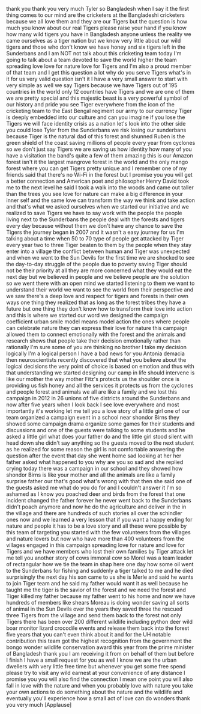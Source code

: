
thank you thank you very much
Tyler so Bangladesh when I say it the
first thing comes to our mind are the
cricketers at the Bangladeshi cricketers
because we all love them and they are
our Tigers but the question is how much
you know about our real Tigers please
raise your hand if you know how many
wild tigers you have in Bangladesh
anyone unless the reality we came
ourselves as a tiger nation but we know
very little about our wild tigers and
those who don&#39;t know we have honey and
six tigers left in the Sunderbans
and I am NOT not talk about this
cricketing team today I&#39;m going to talk
about a team devoted to save the world
higher the team spreading love love for
nature love for Tigers and I&#39;m also a
proud member of that team and I get this
question a lot why do you serve Tigers
what&#39;s in it for us very valid question
isn&#39;t it I have a very small answer to
start with very simple as well we say
Tigers because we have Tigers out of 195
countries in the world only 12 countries
have Tigers and we are one of them we
are pretty special and this majestic
beast is a very powerful symbol of our
history and pride you see Tiger
everywhere from the icon of the
cricketing team to the East Bengal
regiment our army to our currency Tiger
is deeply embedded into our culture and
can you imagine if you lose the Tigers
we will face identity crisis as a nation
let&#39;s look into the other side you could
lose Tyler from the Sunderbans we risk
losing our sunderbans
because Tiger is the natural dad of this
forest and shunned Ruben is the green
shield of the coast saving millions of
people every year from cyclones so we
don&#39;t just say Tigers
we are saving us how identity how many
of you have a visitation the band&#39;s
quite a few of them amazing this is our
Amazon forest isn&#39;t it the largest
mangrove forest in the world and the
only mango forest where you can get
Tigers pretty unique and I remember one
of my friends said that there&#39;s no Wi-Fi
in the forest but I promise you you will
get a better connection and American
poet and philosopher Henry David took me
to the next level he said I took a walk
into the woods and came out taller than
the trees you see love for nature can
make a big difference in your inner self
and the same love can transform the way
we think and take action and that&#39;s what
we asked ourselves when we started our
initiative and we realized to save
Tigers we have to say work with the
people the people living next to the
Sunderbans the people deal with the
forests and tigers every day because
without them we don&#39;t have any chance to
save the Tigers
the journey began in 2007 and it wasn&#39;t
a easy journey for us I&#39;m talking about
a time when 50 to 70 type of people get
attacked by Tiger every year two to
three Tiger beaten to them by the people
when they stay enter into a village
the conflict between human and Tiger was
unexpected and when we went to the Sun
Devils for the first time we are shocked
to see the day-to-day struggle of the
people due to poverty saving Tiger
should not be their priority at all they
are more concerned what they would eat
the next day but we believed in people
and we believe people are the solution
so we went there with an open mind we
started listening to them we want to
understand their world we want to see
the world from their perspective and we
saw there&#39;s a deep love and respect for
tigers and forests in their own ways one
thing they realized that as long as the
forest tribes they have a future but one
thing they don&#39;t know how to transform
their love into action and this is where
we started our word we designed the
campaign coefficient urban smile model
means model action the ones where people
can celebrate nature they can express
their love for nature this campaign
allowed them to connect emotionally with
the forest and the animals and research
shows that people take their decision
emotionally rather than rationally I&#39;m
sure some of you are thinking no brother
I take my decision logically I&#39;m a
logical person
I have a bad news for you Antonia
demacia then neuroscientists recently
discovered that what you believe about
the logical decisions the very point of
choice is based on emotion and thus with
that understanding we started designing
our camp in life should intervene is
like our mother the way mother Fitz&#39;s
protects us the shoulder once is
providing us fish honey and all the
services it protects us from the
cyclones and people forest and animals
we all are like a family and we lost
this campaign in 2012 in 26 unions of
five districts around the Sunderbans
and now after five years when I look
back I see love everywhere and most
importantly it&#39;s working let me tell you
a love story of a little girl one of our
team organized a campaign event in a
school near shondor Birns they showed
some campaign drama organize some games
for their students and discussions and
one of the guests were talking to some
students and he asked a little girl what
does your father do and the little girl
stood silent with head down she didn&#39;t
say anything so the guests moved to the
next student as he realized for some
reason the girl is not comfortable
answering the question after the event
that day she went home sad looking at
her her father asked what happened to
you why are you so sad and she replied
crying today there was a campaign in our
school and they showed how shondor Birns
is like your mother and all the animals
are like a family
surprise father our that&#39;s good what&#39;s
wrong with that then she said one of the
guests asked me what do you do for
and I couldn&#39;t answer it I&#39;m so ashamed
as I know you poached deer and birds
from the forest that one incident
changed the father forever he never went
back to the Sunderbans didn&#39;t poach
anymore and now he do the agriculture
and deliver in the in the village and
there are hundreds of such stories all
over the schindler ones now and we
learned a very lesson that if you want a
happy ending for nature and people it
has to be a love story and all these
were possible by this team of targeting
you started with the few volunteers from
the villages and nature lovers but now
who have more than 400 volunteers from
the villages engaged in this campaign
spreading love for nature and love for
Tigers and we have members who lost
their own families by Tiger attack let
me tell you another story of cows
immoral cow so Morel was a team leader
of rectangular how we tie the team in
shap here one day how some oil went to
the Sunderbans for fishing and suddenly
a tiger talked to me and he died
surprisingly the next day his son came
to us she is Merle and said he wants to
join Tiger team and he said my father
would want it as well because he taught
me the tiger is the savior of the forest
and we need the forest and Tiger killed
my father because my father went to his
home and now we have hundreds of members
like shears Moreau is doing wonder
saving all sorts of animal in the Sun
Devils over the years they saved three
the rescued three Tigers from the
village and send them back to the forest
not only Tigers there has been over 200
different wildlife including python deer
wild boar monitor lizard crocodile
events
and release them back into the forest
five years that you can&#39;t even think
about it and for the UH notable
contribution this team got the highest
recognition from the government the
bongo wonder wildlife conservation award
this year from the prime minister of
Bangladesh thank you I am receiving it
from on behalf of them but before I
finish I have a small request for you as
well I know we are the urban dwellers
with very little free time but whenever
you get some free spend please try to
visit any wild earnest at your
convenience of any distance I promise
you you will also find the connection I
mean one point you will also fall in
love with the nature and when you
probably love with nature you take your
own actions to do something about the
nature and the wildlife and eventually
you&#39;ll experience how a small act of
love can do wonders thank you very much
[Applause]

